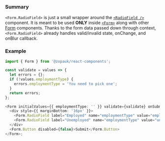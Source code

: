 ### Summary

`<Form.RadioField>` is just a small wrapper around the [`<RadioField />`](#/Components/Molecules/RadioField) component. It is meant to be used **ONLY** inside [`<Form>`](#/Organisms/Form/Form) along with other [Form](#/Organisms/Form) components. Thanks to the form data passed down through context, `<Form.RadioField>` already handles valid/invalid state, onChange, and onBlur callback.

### Example

```ts
import { Form } from '@zopauk/react-components';

const validate = values => {
  let errors = {};
  if (!values.employmentType) {
    errors.employmentType = 'You need to pick one';
  }
  return errors;
};

<Form initialValues={{ employmentType: '' }} validate={validate} onSubmit={values => alert(JSON.stringify(values))}>
  <div style={{ marginBottom: '16px' }}>
    <Form.RadioField label="Employed" name="employmentType" value="employed" />
    <Form.RadioField label="Unemployed" name="employmentType" value="unemployed" />
  </div>
  <Form.Button disabled={false}>Submit</Form.Button>
</Form>;
```
